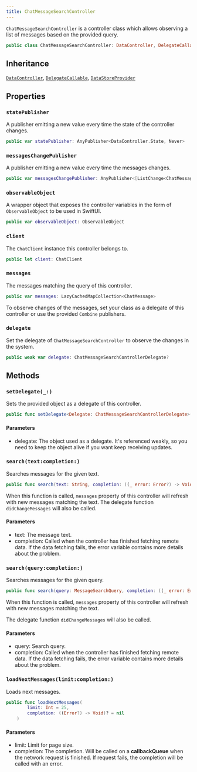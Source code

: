```yaml
---
title: ChatMessageSearchController
---
```


`ChatMessageSearchController` is a controller class which allows observing a list of messages based on the provided query.

``` swift
public class ChatMessageSearchController: DataController, DelegateCallable, DataStoreProvider 
```

## Inheritance

[`DataController`](../../../data-controller), [`DelegateCallable`](../../../delegate-callable), [`DataStoreProvider`](../../../../database/data-store-provider)

## Properties

### `statePublisher`

A publisher emitting a new value every time the state of the controller changes.

``` swift
public var statePublisher: AnyPublisher<DataController.State, Never> 
```

### `messagesChangePublisher`

A publisher emitting a new value every time the messages changes.

``` swift
public var messagesChangePublisher: AnyPublisher<[ListChange<ChatMessage>], Never> 
```

### `observableObject`

A wrapper object that exposes the controller variables in the form of `ObservableObject` to be used in SwiftUI.

``` swift
public var observableObject: ObservableObject 
```

### `client`

The `ChatClient` instance this controller belongs to.

``` swift
public let client: ChatClient
```

### `messages`

The messages matching the query of this controller.

``` swift
public var messages: LazyCachedMapCollection<ChatMessage> 
```

To observe changes of the messages, set your class as a delegate of this controller or use the provided
`Combine` publishers.

### `delegate`

Set the delegate of `ChatMessageSearchController` to observe the changes in the system.

``` swift
public weak var delegate: ChatMessageSearchControllerDelegate? 
```

## Methods

### `setDelegate(_:)`

Sets the provided object as a delegate of this controller.

``` swift
public func setDelegate<Delegate: ChatMessageSearchControllerDelegate>(_ delegate: Delegate) 
```

#### Parameters

  - delegate: The object used as a delegate. It's referenced weakly, so you need to keep the object alive if you want keep receiving updates.

### `search(text:completion:)`

Searches messages for the given text.

``` swift
public func search(text: String, completion: ((_ error: Error?) -> Void)? = nil) 
```

When this function is called, `messages` property of this controller will refresh with new messages matching the text.
The delegate function `didChangeMessages` will also be called.

> 

#### Parameters

  - text: The message text.
  - completion: Called when the controller has finished fetching remote data. If the data fetching fails, the error variable contains more details about the problem.

### `search(query:completion:)`

Searches messages for the given query.

``` swift
public func search(query: MessageSearchQuery, completion: ((_ error: Error?) -> Void)? = nil) 
```

When this function is called, `messages` property of this
controller will refresh with new messages matching the text.

The delegate function `didChangeMessages` will also be called.

> 

#### Parameters

  - query: Search query.
  - completion: Called when the controller has finished fetching remote data. If the data fetching fails, the error variable contains more details about the problem.

### `loadNextMessages(limit:completion:)`

Loads next messages.

``` swift
public func loadNextMessages(
        limit: Int = 25,
        completion: ((Error?) -> Void)? = nil
    ) 
```

#### Parameters

  - limit: Limit for page size.
  - completion: The completion. Will be called on a **callbackQueue** when the network request is finished. If request fails, the completion will be called with an error.
